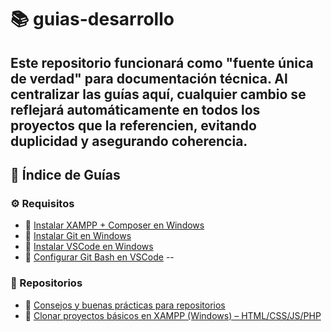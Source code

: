 # 📚 guias-desarrollo
Este repositorio funcionará como "fuente única de verdad" para documentación técnica. Al centralizar las guías aquí, cualquier cambio se reflejará automáticamente en todos los proyectos que la referencien, evitando duplicidad y asegurando coherencia.
--
## 📁 Índice de Guías
### ⚙️ Requisitos
- 📄 [Instalar XAMPP + Composer en Windows](https://github.com/tejada1970/guias-desarrollo/blob/master/requisitos/instalar-xampp-composer-windows.md)
- 📄 [Instalar Git en Windows](https://github.com/tejada1970/guias-desarrollo/blob/master/requisitos/instalar-git-windows.md)
- 📄 [Instalar VSCode en Windows](https://github.com/tejada1970/guias-desarrollo/blob/master/requisitos/instalar-vscode-windows.md)
- 📄 [Configurar Git Bash en VSCode](https://github.com/tejada1970/guias-desarrollo/blob/master/requisitos/configurar-git-bash-vscode.md)
--
### 🚀 Repositorios
- 📄 [Consejos y buenas prácticas para repositorios](https://github.com/tejada1970/guias-desarrollo/blob/master/repositorios/buenas-practicas-repos.md)
- 📄 [Clonar proyectos básicos en XAMPP (Windows) – HTML/CSS/JS/PHP](https://github.com/tejada1970/guias-desarrollo/blob/master/repositorios/clonar-repo-basico-xampp-windows.md)
